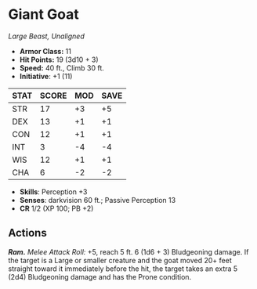# Giant Goat

*Large Beast, Unaligned*

- **Armor Class:** 11
- **Hit Points:** 19 (3d10 + 3)
- **Speed:** 40 ft., Climb 30 ft.
- **Initiative**: +1 (11)

|STAT|SCORE|MOD|SAVE|
| --- | --- | --- | ---- |
| STR | 17 | +3 | +5 |
| DEX | 13 | +1 | +1 |
| CON | 12 | +1 | +1 |
| INT | 3 | -4 | -4 |
| WIS | 12 | +1 | +1 |
| CHA | 6 | -2 | -2 |

- **Skills**: Perception +3
- **Senses**: darkvision 60 ft.; Passive Perception 13
- **CR** 1/2 (XP 100; PB +2)

## Actions

***Ram.*** *Melee Attack Roll:* +5, reach 5 ft. 6 (1d6 + 3) Bludgeoning damage. If the target is a Large or smaller creature and the goat moved 20+ feet straight toward it immediately before the hit, the target takes an extra 5 (2d4) Bludgeoning damage and has the Prone condition.

